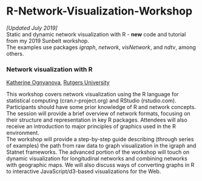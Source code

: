 # R-Network-Visualization-Workshop

<i> [Updated July 2019] </i><br>
Static and dynamic network visualization with R - <b>new</b> code and tutorial from my 2019 Sunbelt workshop.<br>
The examples use packages <i>igraph</i>, <i>network</i>, <i>visNetwork</i>, and <i>ndtv</i>, among others.

<h3>Network visualization with R</h3>
<a href="http://kateto.net">Katherine Ognyanova</a>, <a href="http://comminfo.rutgers.edu/">Rutgers University</a><br>

This workshop covers network visualization using the R language for statistical computing (cran.r-project.org) and RStudio (rstudio.com). Participants should have some prior knowledge of R and network concepts. The session will provide a brief overview of network formats, focusing on their structure and representation in key R packages. Attendees will also receive an introduction to major principles of graphics used in the R environment. <br>
The workshop will provide a step-by-step guide describing (through series of examples) the path from raw data to graph visualization in the igraph and Statnet frameworks.  The advanced portion of the workshop will touch on dynamic visualization for longitudinal networks and combining networks with geographic maps. We will also discuss ways of converting graphs in R to interactive JavaScript/d3-based visualizations for the Web.

